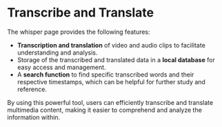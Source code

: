 # Transcribe and Translate

The whisper page provides the following features:

- **Transcription and translation** of video and audio clips to facilitate understanding and analysis.
- Storage of the transcribed and translated data in a **local database** for easy access and management.
- A **search function** to find specific transcribed words and their respective timestamps, which can be helpful for further study and reference.

By using this powerful tool, users can efficiently transcribe and translate multimedia content, making it easier to comprehend and analyze the information within.
